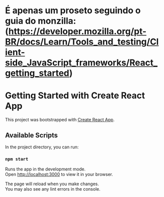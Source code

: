 # É apenas um proseto seguindo o guia do monzilla: (https://developer.mozilla.org/pt-BR/docs/Learn/Tools_and_testing/Client-side_JavaScript_frameworks/React_getting_started)


# Getting Started with Create React App

This project was bootstrapped with [Create React App](https://github.com/facebook/create-react-app).

## Available Scripts

In the project directory, you can run:

### `npm start`

Runs the app in the development mode.\
Open [http://localhost:3000](http://localhost:3000) to view it in your browser.

The page will reload when you make changes.\
You may also see any lint errors in the console.

